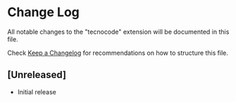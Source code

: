 # Change Log

All notable changes to the "tecnocode" extension will be documented in this file.

Check [Keep a Changelog](http://keepachangelog.com/) for recommendations on how to structure this file.

## [Unreleased]

- Initial release
